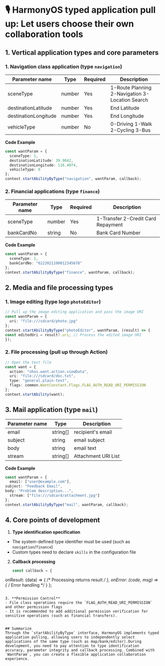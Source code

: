 # 🎙️ HarmonyOS typed application pull up: Let users choose their own collaboration tools

## 1. Vertical application types and core parameters

### 1. Navigation class application (type `navigation`)
| Parameter name | Type | Required | Description |
|-----------------------|---------|------|-------------------------------|  
| sceneType | number | Yes | 1-Route Planning 2-Navigation 3-Location Search |
| destinationLatitude | number | Yes | End Latitude |
| destinationLongitude | number | Yes | End Longitude |
| vehicleType | number | No | 0-Driving 1-Walk 2-Cycling 3-Bus |

**Code Example**
```typescript
const wantParam = {
  sceneType: 1,
  destinationLatitude: 39.9042,
  destinationLongitude: 116.4074,
  vehicleType: 0
};
context.startAbilityByType("navigation", wantParam, callback);
```  

### 2. Financial applications (type `finance`)
| Parameter name | Type | Required | Description |
|---------------|---------|------|-----------------------|  
| sceneType | number | Yes | 1-Transfer 2-Credit Card Repayment |
| bankCardNo | string | No | Bank Card Number |

**Code Example**
```typescript
const wantParam = {
  sceneType: 1,
  bankCardNo: "6222021100012345678"
};
context.startAbilityByType("finance", wantParam, callback);
```  


## 2. Media and file processing types

### 1. Image editing (type logo `photoEditor`)
```typescript
// Pull up the image editing application and pass the image URI
const wantParam = {
  uri: "file:///sdcard/photo.jpg"
};
context.startAbilityByType("photoEditor", wantParam, (result) => {
const editedUri = result?.uri; // Process the edited image URI
});
```  

### 2. File processing (pull up through Action)
```typescript
// Open the text file
const want = {
  action: "ohos.want.action.viewData",
  uri: "file:///sdcard/doc.txt",
  type: "general.plain-text",
  flags: common.WantConstant.Flags.FLAG_AUTH_READ_URI_PERMISSION
};
context.startAbility(want);
```  


## 3. Mail application (type `mail`)
| Parameter name | Type | Description |
|-----------|-----------|-----------------------|  
| email | string[] | recipient's email |
| subject | string | email subject |
| body | string | email text |
| stream | string[] | Attachment URI List |

**Code Example**
```typescript
const wantParam = {
  email: ["user@example.com"],
subject: "Feedback Email",
body: "Problem description...",
  stream: ["file:///sdcard/attachment.jpg"]
};
context.startAbilityByType("mail", wantParam, callback);
```  


## 4. Core points of development

1. **Type identification specification**
- The system-defined type identifier must be used (such as `navigation`/`finance`)
- Custom types need to declare `skills` in the configuration file

2. **Callback processing**
   ```typescript
   const callback = {
onResult: (data) => { /* Processing returns result */ },
onError: (code, msg) => { /* Error handling */ }
   };
   ```

3. **Permission Control**
- File class operations require the `FLAG_AUTH_READ_URI_PERMISSION` and other permission flags
- It is recommended to add additional permission verification for sensitive operations (such as financial transfers).


## Summarize
Through the `startAbilityByType` interface, HarmonyOS implements typed application pulling, allowing users to independently select applications of the same type (such as map/bank/editor).During development, you need to pay attention to type identification accuracy, parameter integrity and callback processing. Combined with `WantParam`, you can create a flexible application collaboration experience.
